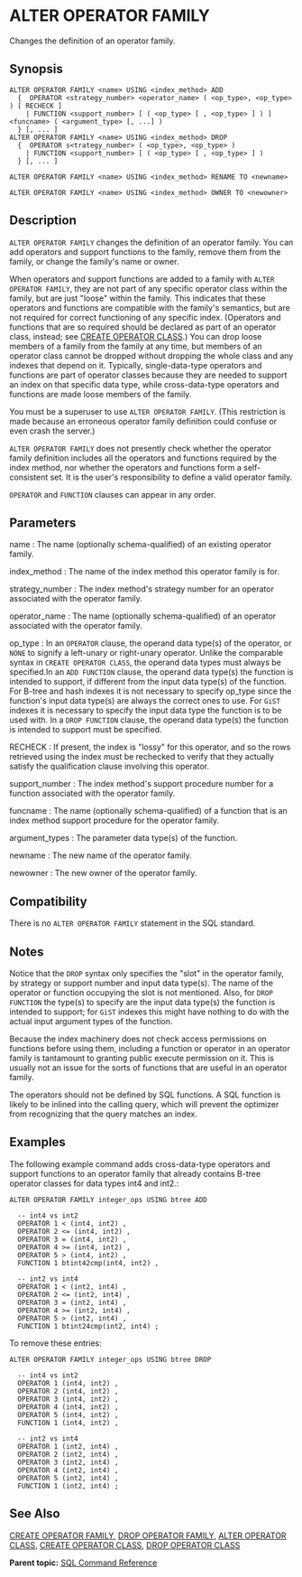 # ALTER OPERATOR FAMILY 

Changes the definition of an operator family.

## Synopsis 

``` {#sql_command_synopsis}
ALTER OPERATOR FAMILY <name> USING <index_method> ADD
  {  OPERATOR <strategy_number> <operator_name> ( <op_type>, <op_type> ) [ RECHECK ]
    | FUNCTION <support_number> [ ( <op_type> [ , <op_type> ] ) ] <funcname> ( <argument_type> [, ...] )
  } [, ... ]
ALTER OPERATOR FAMILY <name> USING <index_method> DROP
  {  OPERATOR s<trategy_number> ( <op_type>, <op_type> ) 
    | FUNCTION <support_number> [ ( <op_type> [ , <op_type> ] ) 
  } [, ... ]

ALTER OPERATOR FAMILY <name> USING <index_method> RENAME TO <newname>

ALTER OPERATOR FAMILY <name> USING <index_method> OWNER TO <newowner>
```

## Description 

`ALTER OPERATOR FAMILY` changes the definition of an operator family. You can add operators and support functions to the family, remove them from the family, or change the family's name or owner.

When operators and support functions are added to a family with `ALTER OPERATOR FAMILY`, they are not part of any specific operator class within the family, but are just "loose" within the family. This indicates that these operators and functions are compatible with the family's semantics, but are not required for correct functioning of any specific index. \(Operators and functions that are so required should be declared as part of an operator class, instead; see [CREATE OPERATOR CLASS](CREATE_OPERATOR_CLASS.html).\) You can drop loose members of a family from the family at any time, but members of an operator class cannot be dropped without dropping the whole class and any indexes that depend on it. Typically, single-data-type operators and functions are part of operator classes because they are needed to support an index on that specific data type, while cross-data-type operators and functions are made loose members of the family.

You must be a superuser to use `ALTER OPERATOR FAMILY`. \(This restriction is made because an erroneous operator family definition could confuse or even crash the server.\)

`ALTER OPERATOR FAMILY` does not presently check whether the operator family definition includes all the operators and functions required by the index method, nor whether the operators and functions form a self-consistent set. It is the user's responsibility to define a valid operator family.

`OPERATOR` and `FUNCTION` clauses can appear in any order.

## Parameters 

name
:   The name \(optionally schema-qualified\) of an existing operator family.

index\_method
:   The name of the index method this operator family is for.

strategy\_number
:   The index method's strategy number for an operator associated with the operator family.

operator\_name
:   The name \(optionally schema-qualified\) of an operator associated with the operator family.

op\_type
:   In an `OPERATOR` clause, the operand data type\(s\) of the operator, or `NONE` to signify a left-unary or right-unary operator. Unlike the comparable syntax in `CREATE OPERATOR CLASS`, the operand data types must always be specified.In an `ADD FUNCTION` clause, the operand data type\(s\) the function is intended to support, if different from the input data type\(s\) of the function. For B-tree and hash indexes it is not necessary to specify op\_type since the function's input data type\(s\) are always the correct ones to use. For `GiST` indexes it is necessary to specify the input data type the function is to be used with. In a `DROP FUNCTION` clause, the operand data type\(s\) the function is intended to support must be specified.

RECHECK
:   If present, the index is "lossy" for this operator, and so the rows retrieved using the index must be rechecked to verify that they actually satisfy the qualification clause involving this operator.

support\_number
:   The index method's support procedure number for a function associated with the operator family.

funcname
:   The name \(optionally schema-qualified\) of a function that is an index method support procedure for the operator family.

argument\_types
:   The parameter data type\(s\) of the function.

newname
:   The new name of the operator family.

newowner
:   The new owner of the operator family.

## Compatibility 

There is no `ALTER OPERATOR FAMILY` statement in the SQL standard.

## Notes 

Notice that the `DROP` syntax only specifies the "slot" in the operator family, by strategy or support number and input data type\(s\). The name of the operator or function occupying the slot is not mentioned. Also, for `DROP FUNCTION` the type\(s\) to specify are the input data type\(s\) the function is intended to support; for `GiST` indexes this might have nothing to do with the actual input argument types of the function.

Because the index machinery does not check access permissions on functions before using them, including a function or operator in an operator family is tantamount to granting public execute permission on it. This is usually not an issue for the sorts of functions that are useful in an operator family.

The operators should not be defined by SQL functions. A SQL function is likely to be inlined into the calling query, which will prevent the optimizer from recognizing that the query matches an index.

## Examples 

The following example command adds cross-data-type operators and support functions to an operator family that already contains B-tree operator classes for data types int4 and int2.:

```
ALTER OPERATOR FAMILY integer_ops USING btree ADD

  -- int4 vs int2
  OPERATOR 1 < (int4, int2) ,
  OPERATOR 2 <= (int4, int2) ,
  OPERATOR 3 = (int4, int2) ,
  OPERATOR 4 >= (int4, int2) ,
  OPERATOR 5 > (int4, int2) ,
  FUNCTION 1 btint42cmp(int4, int2) ,

  -- int2 vs int4
  OPERATOR 1 < (int2, int4) ,
  OPERATOR 2 <= (int2, int4) ,
  OPERATOR 3 = (int2, int4) ,
  OPERATOR 4 >= (int2, int4) ,
  OPERATOR 5 > (int2, int4) ,
  FUNCTION 1 btint24cmp(int2, int4) ;
```

To remove these entries:

```
ALTER OPERATOR FAMILY integer_ops USING btree DROP

  -- int4 vs int2
  OPERATOR 1 (int4, int2) ,
  OPERATOR 2 (int4, int2) ,
  OPERATOR 3 (int4, int2) ,
  OPERATOR 4 (int4, int2) ,
  OPERATOR 5 (int4, int2) ,
  FUNCTION 1 (int4, int2) ,

  -- int2 vs int4
  OPERATOR 1 (int2, int4) ,
  OPERATOR 2 (int2, int4) ,
  OPERATOR 3 (int2, int4) ,
  OPERATOR 4 (int2, int4) ,
  OPERATOR 5 (int2, int4) ,
  FUNCTION 1 (int2, int4) ;
```

## See Also 

[CREATE OPERATOR FAMILY](CREATE_OPERATOR_FAMILY.html), [DROP OPERATOR FAMILY](DROP_OPERATOR_FAMILY.html), [ALTER OPERATOR CLASS](ALTER_OPERATOR_CLASS.html), [CREATE OPERATOR CLASS](CREATE_OPERATOR_CLASS.html), [DROP OPERATOR CLASS](DROP_OPERATOR_CLASS.html)

**Parent topic:** [SQL Command Reference](../sql_commands/sql_ref.html)

